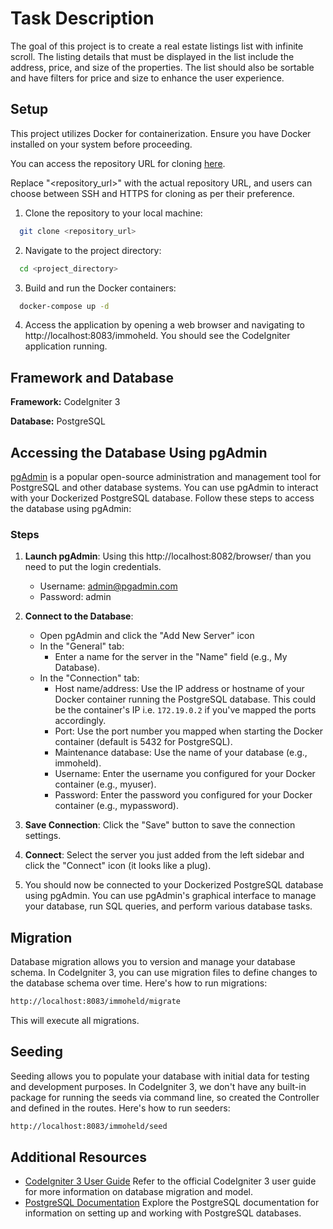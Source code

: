 
# Task Description

The goal of this project is to create a real estate listings list with infinite scroll. The listing details that must be displayed in the list include the address, price, and size of the properties. The list should also be sortable and have filters for price and size to enhance the user experience.

## Setup

This project utilizes Docker for containerization. Ensure you have Docker installed on your system before proceeding.

You can access the repository URL for cloning [here](https://github.com/sajidijaz/inifiniteScrollListing).

Replace "<repository_url>" with the actual repository URL, and users can choose between SSH and HTTPS for cloning as per their preference.

1. Clone the repository to your local machine:
```bash
  git clone <repository_url>
```
2. Navigate to the project directory:
```bash
  cd <project_directory>
```
3. Build and run the Docker containers:
```bash
  docker-compose up -d
```
4. Access the application by opening a web browser and navigating to http://localhost:8083/immoheld. You should see the CodeIgniter application running.




## Framework and Database

**Framework:** CodeIgniter 3

**Database:**  PostgreSQL

## Accessing the Database Using pgAdmin

[pgAdmin](https://www.pgadmin.org/) is a popular open-source administration and management tool for PostgreSQL and other database systems. You can use pgAdmin to interact with your Dockerized PostgreSQL database. Follow these steps to access the database using pgAdmin:

### Steps

1. **Launch pgAdmin**: Using this http://localhost:8082/browser/ than you need to put the login credentials.
	- Username: admin@pgadmin.com
	- Password: admin

2. **Connect to the Database**:
	- Open pgAdmin and click the "Add New Server" icon
	- In the "General" tab:
		- Enter a name for the server in the "Name" field (e.g., My Database).
	- In the "Connection" tab:
		- Host name/address: Use the IP address or hostname of your Docker container running the PostgreSQL database. This could be the container's IP i.e. `172.19.0.2` if you've mapped the ports accordingly.
		- Port: Use the port number you mapped when starting the Docker container (default is 5432 for PostgreSQL).
		- Maintenance database: Use the name of your database (e.g., immoheld).
		- Username: Enter the username you configured for your Docker container (e.g., myuser).
		- Password: Enter the password you configured for your Docker container (e.g., mypassword).

3. **Save Connection**: Click the "Save" button to save the connection settings.

4. **Connect**: Select the server you just added from the left sidebar and click the "Connect" icon (it looks like a plug).

5. You should now be connected to your Dockerized PostgreSQL database using pgAdmin. You can use pgAdmin's graphical interface to manage your database, run SQL queries, and perform various database tasks.

## Migration

Database migration allows you to version and manage your database schema. In CodeIgniter 3, you can use migration files to define changes to the database schema over time. Here's how to run migrations:

```bash
http://localhost:8083/immoheld/migrate
```
This will execute all migrations.

## Seeding

Seeding allows you to populate your database with initial data for testing and development purposes. In CodeIgniter 3, we don't have any built-in package for running the seeds via command line, so created the Controller and defined in the routes. Here's how to run seeders:

```bash
http://localhost:8083/immoheld/seed
```
## Additional Resources

- [CodeIgniter 3 User Guide](https://codeigniter.com/userguide3/) Refer to the official CodeIgniter 3 user guide for more information on database migration and model.
- [PostgreSQL Documentation](https://www.postgresql.org/docs/) Explore the PostgreSQL documentation for information on setting up and working with PostgreSQL databases.


